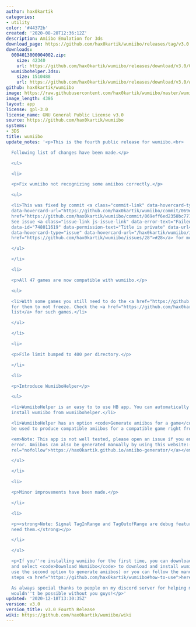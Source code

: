 ```yaml
---
author: hax0kartik
categories:
- utility
color: '#44372b'
created: '2020-08-20T12:36:12Z'
description: Amiibo Emulation for 3ds
download_page: https://github.com/hax0kartik/wumiibo/releases/tag/v3.0
downloads:
  0004013000004002.zip:
    size: 42340
    url: https://github.com/hax0kartik/wumiibo/releases/download/v3.0/0004013000004002.zip
  wumiibohelper.3dsx:
    size: 1510488
    url: https://github.com/hax0kartik/wumiibo/releases/download/v3.0/wumiibohelper.3dsx
github: hax0kartik/wumiibo
image: https://raw.githubusercontent.com/hax0kartik/wumiibo/master/wumiibohelper/gfx/icon.png
image_length: 4386
layout: app
license: gpl-3.0
license_name: GNU General Public License v3.0
source: https://github.com/hax0kartik/wumiibo
systems:
- 3DS
title: wumiibo
update_notes: '<p>This is the fourth public release for wumiibo.<br>

  Following list of changes have been made.</p>

  <ul>

  <li>

  <p>Fix wumiibo not recognizing some amiibos correctly.</p>

  <ul>

  <li>This was fixed by commit <a class="commit-link" data-hovercard-type="commit"
  data-hovercard-url="https://github.com/hax0kartik/wumiibo/commit/069eff6ed2350bc7712aeb6c84d106ce46d148f3/hovercard"
  href="https://github.com/hax0kartik/wumiibo/commit/069eff6ed2350bc7712aeb6c84d106ce46d148f3"><tt>069eff6</tt></a>.
  See issue <a class="issue-link js-issue-link" data-error-text="Failed to load title"
  data-id="748011619" data-permission-text="Title is private" data-url="https://github.com/hax0kartik/wumiibo/issues/28"
  data-hovercard-type="issue" data-hovercard-url="/hax0kartik/wumiibo/issues/28/hovercard"
  href="https://github.com/hax0kartik/wumiibo/issues/28">#28</a> for more details.</li>

  </ul>

  </li>

  <li>

  <p>All 47 games are now compatible with wumiibo.</p>

  <ul>

  <li>With some games you still need to do the <a href="https://github.com/hax0kartik/wumiibo#workaround-for-games-which-freeze">workaround</a>
  for them to not freeze. Check the <a href="https://github.com/hax0kartik/wumiibo/wiki/Compatibility-List">compatibilty
  list</a> for such games.</li>

  </ul>

  </li>

  <li>

  <p>File limit bumped to 400 per directory.</p>

  </li>

  <li>

  <p>Introduce WumiiboHelper</p>

  <ul>

  <li>WumiiboHelper is an easy to to use HB app. You can automatically download and
  install wumiibo from wumiibohelper.</li>

  <li>WumiiboHelper has an option <code>Generate amiibos for a game</code> which can
  be used to produce compatible amiibos for a compatible game right from your 3ds!<br>

  <em>Note: This app is not well tested, please open an issue if you encounter any
  error. Amiibos can also be generated manually by using this website:- <a href="https://hax0kartik.github.io/amiibo-generator/"
  rel="nofollow">https://hax0kartik.github.io/amiibo-generator/</a></em></li>

  </ul>

  </li>

  <li>

  <p>Minor improvements have been made.</p>

  </li>

  <li>

  <p><strong>Note: Signal TagInRange and TagOutofRange are debug features, you shouldn''t
  need them.</strong></p>

  </li>

  </ul>

  <p>If you''re installing wumiibo for the first time, you can download and run WumiiboHelper
  and select <code>Download Wumiibo</code> to download and install wumiibo(once installed
  use the second option to generate amiibos) or you can follow the manual installation
  steps <a href="https://github.com/hax0kartik/wumiibo#how-to-use">here</a><br>

  As always special thanks to people on my discord server for helping me test wumiibo,
  wouldn''t be possible without you guys!</p>'
updated: '2020-12-18T13:30:35Z'
version: v3.0
version_title: v3.0 Fourth Release
wiki: https://github.com/hax0kartik/wumiibo/wiki
---
```

